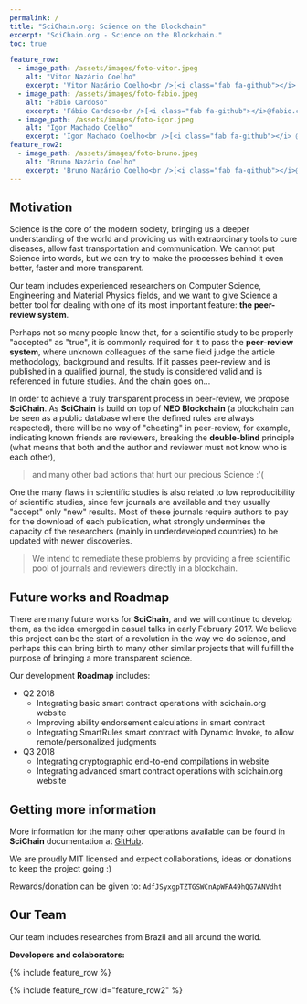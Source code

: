 ```yaml
---
permalink: /
title: "SciChain.org: Science on the Blockchain"
excerpt: "SciChain.org - Science on the Blockchain."
toc: true

feature_row:
  - image_path: /assets/images/foto-vitor.jpeg
    alt: "Vitor Nazário Coelho"
    excerpt: 'Vitor Nazário Coelho<br />[<i class="fab fa-github"></i> @vncoelho](https://github.com/vncoelho){: .btn .btn--primary} [<i class="fab fa-twitter"></i>](https://twitter.com/vncoelho){: .btn .btn--twitter} [<i class="fab fa-facebook"></i>](https://www.facebook.com/vitor.nazario.coelho){: .btn .btn--facebook}'
  - image_path: /assets/images/foto-fabio.jpeg
    alt: "Fábio Cardoso"
    excerpt: 'Fábio Cardoso<br />[<i class="fab fa-github"></i>@fabio.cardoso](https://github.com/thaysoliveira){: .btn .btn--primary} [<i class="fab fa-twitter"></i>](https://twitter.com/vncoelho){: .btn .btn--twitter} [<i class="fab fa-facebook"></i>](https://www.facebook.com/vitor.nazario.coelho){: .btn .btn--facebook}'
  - image_path: /assets/images/foto-igor.jpeg
    alt: "Igor Machado Coelho"
    excerpt: 'Igor Machado Coelho<br />[<i class="fab fa-github"></i> @igormcoelho](https://github.com/igormcoelho){: .btn .btn--primary} [<i class="fab fa-twitter"></i>](https://twitter.com/vncoelho){: .btn .btn--twitter} [<i class="fab fa-facebook"></i>](https://www.facebook.com/vitor.nazario.coelho){: .btn .btn--facebook}'
feature_row2:
  - image_path: /assets/images/foto-bruno.jpeg
    alt: "Bruno Nazário Coelho"
    excerpt: 'Bruno Nazário Coelho<br />[<i class="fab fa-github"></i>@bruno.nazario](https://github.com/satoru){: .btn .btn--primary} [<i class="fab fa-twitter"></i>](https://twitter.com/vncoelho){: .btn .btn--twitter} [<i class="fab fa-facebook"></i>](https://www.facebook.com/vitor.nazario.coelho){: .btn .btn--facebook}'
---
```


## Motivation

Science is the core of the modern society, bringing us a deeper understanding of the world and providing us with extraordinary tools to cure diseases, allow fast transportation and communication. We cannot put Science into words, but we can try to make the processes behind it even better, faster and more transparent.

Our team includes experienced researchers on Computer Science, Engineering and Material Physics fields, and we want to give Science a better tool for dealing with one of its most important feature: **the peer-review system**.

Perhaps not so many people know that, for a scientific study to be properly "accepted" as "true", it is commonly required for it to pass the **peer-review system**, where unknown colleagues of the same field judge the article methodology, background and results. If it passes peer-review and is published in a qualified journal, the study is considered valid and is referenced in future studies. And the chain goes on...

In order to achieve a truly transparent process in peer-review, we propose **SciChain**. As **SciChain** is build on top of **NEO Blockchain** (a blockchain can be seen as a public database where the defined rules are always respected), there will be no way of "cheating" in peer-review, for example, indicating known friends are reviewers, breaking the **double-blind** principle (what means that both and the author and reviewer must not know who is each other),

> and many other bad actions that hurt our precious Science :'(

One the many flaws in scientific studies is also related to low reproducibility of scientific studies, since few journals are available and they usually "accept" only "new" results. Most of these journals require authors to pay for the download of each publication, what strongly undermines the capacity of the researchers (mainly in underdeveloped countries) to be updated with newer discoveries.

> We intend to remediate these problems by providing a free scientific pool of journals and reviewers directly in a blockchain.

## Future works and Roadmap

There are many future works for **SciChain**, and we will continue to develop them, as the idea emerged in casual talks in early February 2017. We believe this project can be the start of a revolution in the way we do science, and perhaps this can bring birth to many other similar projects that will fulfill the purpose of bringing a more transparent science.

Our development **Roadmap** includes:

* Q2 2018
  - Integrating basic smart contract operations with scichain.org website
  - Improving ability endorsement calculations in smart contract
  - Integrating SmartRules smart contract with Dynamic Invoke, to allow remote/personalized judgments
* Q3 2018
  - Integrating cryptographic end-to-end compilations in website
  - Integrating advanced smart contract operations with scichain.org website

## Getting more information

More information for the many other operations available can be found in **SciChain** documentation at [GitHub](https://github.com/igormcoelho/scichain).

We are proudly MIT licensed and expect collaborations, ideas or donations to keep the project going :)

Rewards/donation can be given to: `AdfJSyxgpTZTGSWCnApWPA49hQG7ANVdht`


## Our Team
Our team includes researches from Brazil and all around the world.

**Developers and colaborators:**

{% include feature_row %}

{% include feature_row id="feature_row2" %}

